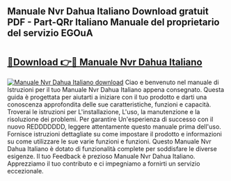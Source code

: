 ## Manuale Nvr Dahua Italiano Download gratuit PDF - Part-QRr Italiano Manuale del proprietario del servizio EGOuA

# <h2><a href="http://dfgav4f.blite.top/?on=Manuale+Nvr+Dahua+Italiano">🔗Download 👉🔴 Manuale Nvr Dahua Italiano</a></h2>

[![Manuale Nvr Dahua Italiano download](https://i.imgur.com/lujVjoI.png)](http://dfgav4f.blite.top/?on=Manuale+Nvr+Dahua+Italiano)
Ciao e benvenuto nel manuale di Istruzioni per il tuo Manuale Nvr Dahua Italiano appena consegnato. Questa guida è progettata per aiutarti a iniziare con il tuo prodotto e darti una conoscenza approfondita delle sue caratteristiche, funzioni e capacità. Troverai le istruzioni per L'installazione, L'uso, la manutenzione e la risoluzione dei problemi. Per garantire Un'esperienza di successo con il nuovo REDDDDDDD, leggere attentamente questo manuale prima dell'uso. Fornisce istruzioni dettagliate su come impostare il prodotto e informazioni su come utilizzare le sue varie funzioni e funzioni. Questo Manuale Nvr Dahua Italiano è dotato di funzionalità complete per soddisfare le diverse esigenze. Il tuo Feedback è prezioso Manuale Nvr Dahua Italiano. Apprezziamo il tuo contributo e ci impegniamo a fornirti un servizio eccezionale.
